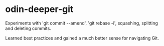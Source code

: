 # odin-deeper-git
Experiments with 'git commit --amend', 'git rebase -i', squashing, splitting and deleting commits.


Learned best practices and gained a much better sense for navigating Git.
